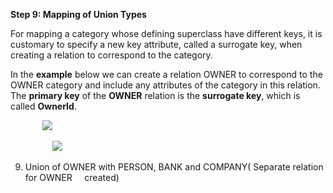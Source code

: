 

**Step 9: Mapping of Union Types**

For mapping a category whose defining superclass have different keys, it is customary to specify a new key attribute, called a surrogate key, when creating a relation to correspond to the category.

In the **example** below we can create a relation OWNER to correspond to the OWNER category and include any attributes of the category in this relation. The **primary key** of the **OWNER** relation is the **surrogate key**, which is called **OwnerId**.

&nbsp;&nbsp;&nbsp;&nbsp;&nbsp;&nbsp;&nbsp;&nbsp;&nbsp;&nbsp;&nbsp;&nbsp;&nbsp;<img src ="http://i.imgur.com/jKAqrKb.png">

&nbsp;&nbsp;&nbsp;&nbsp;&nbsp;&nbsp;&nbsp;&nbsp;&nbsp;&nbsp;&nbsp;&nbsp;&nbsp;&nbsp;&nbsp;&nbsp;&nbsp;<img src ="http://i.imgur.com/apa78Hm.png">

9) Union of OWNER with PERSON, BANK and COMPANY( Separate relation for OWNER &nbsp;&nbsp;&nbsp;&nbsp;created) 